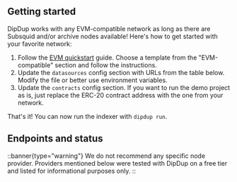 <!-- markdownlint-disable first-line-h1 -->

## Getting started

DipDup works with any EVM-compatible network as long as there are Subsquid and/or archive nodes available! Here's how to get started with your favorite network:

1. Follow the [EVM quickstart](../0.quickstart-evm.md) guide. Choose a template from the "EVM-compatible" section and follow the instructions.
2. Update the `datasources` config section with URLs from the table below. Modify the file or better use environment variables.
3. Update the `contracts` config section. If you want to run the demo project as is, just replace the ERC-20 contract address with the one from your network.

That's it! You can now run the indexer with `dipdup run`.

## Endpoints and status

::banner{type="warning"}
We do not recommend any specific node provider. Providers mentioned below were tested with DipDup on a free tier and listed for informational purposes only.
::
